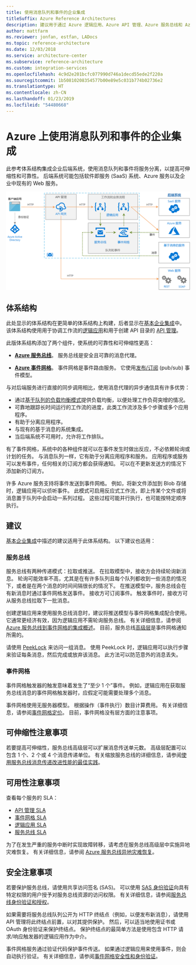 ```yaml
---
title: 使用消息队列和事件的企业集成
titleSuffix: Azure Reference Architectures
description: 建议用于通过 Azure 逻辑应用、Azure API 管理、Azure 服务总线和 Azure 事件网格来实现企业集成模式的体系结构。
author: mattfarm
ms.reviewer: jonfan, estfan, LADocs
ms.topic: reference-architecture
ms.date: 12/03/2018
ms.service: architecture-center
ms.subservice: reference-architecture
ms.custom: integration-services
ms.openlocfilehash: 4c9d2e201bcfc077990d746a1decd55ede2f220a
ms.sourcegitcommit: 1b50810208354577b00e89e5c031b774b02736e2
ms.translationtype: HT
ms.contentlocale: zh-CN
ms.lasthandoff: 01/23/2019
ms.locfileid: "54480668"
---
```

# <a name="enterprise-integration-on-azure-using-message-queues-and-events"></a>Azure 上使用消息队列和事件的企业集成

此参考体系结构集成企业后端系统，使用消息队列和事件将服务分离，以提高可伸缩性和可靠性。 后端系统可能包括软件即服务 (SaaS) 系统、Azure 服务以及企业中现有的 Web 服务。

![适用于使用队列和事件的企业集成的参考体系结构](./_images/enterprise-integration-queues-events.png)

## <a name="architecture"></a>体系结构

此处显示的体系结构在更简单的体系结构上构建，后者显示在[基本企业集成][basic-enterprise-integration]中。 该体系结构使用用于协调工作流的[逻辑应用][logic-apps]和用于创建 API 目录的 [API 管理][apim]。

此版体系结构添加了两个组件，使系统的可靠性和可伸缩性更高：

- **[Azure 服务总线][service-bus]**。 服务总线是安全且可靠的消息代理。

- **[Azure 事件网格][event-grid]**。 事件网格是事件路由服务。 它使用[发布/订阅](../../patterns/publisher-subscriber.md) (pub/sub) 事件模型。

与对后端服务进行直接的同步调用相比，使用消息代理的异步通信具有许多优势：

- 通过[基于队列的负载均衡模式](../../patterns/queue-based-load-leveling.md)提供负载均衡，以便处理工作负荷突增的情况。
- 可靠地跟踪长时间运行的工作流的进度，此类工作流涉及多个步骤或多个应用程序。
- 有助于分离应用程序。
- 与现有的基于消息的系统集成。
- 当后端系统不可用时，允许将工作排队。

有了事件网格，系统中的各种组件就可以在事件发生时做出反应，不必依赖轮询或计划的任务。 与消息队列一样，它有助于分离应用程序和服务。 应用程序或服务可以发布事件，任何相关的订阅方都会获得通知。 可以在不更新发送方的情况下添加新的订阅方。

许多 Azure 服务支持将事件发送到事件网格。 例如，将新文件添加到 Blob 存储时，逻辑应用可以侦听事件。 此模式可启用反应式工作流，即上传某个文件或将消息置于队列中会启动一系列过程。 这些过程可能并行执行，也可能按特定顺序执行。

## <a name="recommendations"></a>建议

[基本企业集成][basic-enterprise-integration]中描述的建议适用于此体系结构。 以下建议也适用：

### <a name="service-bus"></a>服务总线

服务总线有两种传递模式：拉取或推送。 在拉取模型中，接收方会持续轮询新消息。 轮询可能效率不高，尤其是在有许多队列且每个队列都收到一些消息的情况下，或者是在两个消息的时间间隔很长的情况下。 在推送模型中，服务总线会在有新消息时通过事件网格发送事件。 接收方可订阅事件。 触发事件时，接收方可从服务总线拉取下一批消息。

创建逻辑应用来使用服务总线消息时，建议将推送模型与事件网格集成配合使用。 它通常更经济有效，因为逻辑应用不需轮询服务总线。 有关详细信息，请参阅 [Azure 服务总线到事件网格的集成概述](/azure/service-bus-messaging/service-bus-to-event-grid-integration-concept)。 目前，服务总线[高级层](https://azure.microsoft.com/pricing/details/service-bus/)是事件网格通知所需的。

请使用 [PeekLock](/azure/service-bus-messaging/service-bus-messaging-overview#queues) 来访问一组消息。 使用 PeekLock 时，逻辑应用可以执行步骤来验证每条消息，然后完成或放弃该消息。 此方法可以防范意外的消息丢失。

### <a name="event-grid"></a>事件网格

事件网格触发器的触发意味着发生了“至少 1 个”事件。 例如，逻辑应用在获取服务总线消息的事件网格触发器时，应假定可能需要处理多个消息。

事件网格使用无服务器模型。 根据操作（事件执行）数目计算费用。 有关详细信息，请参阅[事件网格定价](https://azure.microsoft.com/pricing/details/event-grid/)。 目前，事件网格没有层方面的注意事项。

## <a name="scalability-considerations"></a>可伸缩性注意事项

若要提高可伸缩性，服务总线高级层可以扩展消息传送单元数。 高级层配置可以包含 1 个、2 个或 4 个消息传递单位。 有关缩放服务总线的详细信息，请参阅[使用服务总线消息传递改进性能的最佳实践](/azure/service-bus-messaging/service-bus-performance-improvements)。

## <a name="availability-considerations"></a>可用性注意事项

查看每个服务的 SLA：

- [API 管理 SLA][apim-sla]
- [事件网格 SLA][event-grid-sla]
- [逻辑应用 SLA][logic-apps-sla]
- [服务总线 SLA][sb-sla]

为了在发生严重的服务中断时实现故障转移，请考虑在服务总线高级层中实施异地灾难恢复。 有关详细信息，请参阅 [Azure 服务总线异地灾难恢复](/azure/service-bus-messaging/service-bus-geo-dr)。

## <a name="security-considerations"></a>安全注意事项

若要保护服务总线，请使用共享访问签名 (SAS)。 可以使用 [SAS 身份验证](/azure/service-bus-messaging/service-bus-sas)向具有特定权限的用户授予对服务总线资源的访问权限。 有关详细信息，请参阅[服务总线身份验证和授权](/azure/service-bus-messaging/service-bus-authentication-and-authorization)。

如果需要将服务总线队列公开为 HTTP 终结点（例如，以便发布新消息），请使用 API 管理将此终结点前置，以对其提供保护。 然后，可以适当地使用证书或 OAuth 身份验证来保护终结点。 保护终结点的最简单方法是使用包含 HTTP 请求/响应触发器的逻辑应用作为中介。

事件网格服务通过验证代码保护事件传送。 如果通过逻辑应用来使用事件，则会自动执行验证。 有关详细信息，请参阅[事件网格安全性和身份验证](/azure/event-grid/security-authentication)。

[apim]: /azure/api-management
[apim-sla]: https://azure.microsoft.com/support/legal/sla/api-management/
[event-grid]: /azure/event-grid/
[event-grid-sla]: https://azure.microsoft.com/support/legal/sla/event-grid
[logic-apps]: /azure/logic-apps/logic-apps-overview
[logic-apps-sla]: https://azure.microsoft.com/support/legal/sla/logic-apps
[sb-sla]: https://azure.microsoft.com/support/legal/sla/service-bus/
[service-bus]: /azure/service-bus-messaging/
[basic-enterprise-integration]: ./basic-enterprise-integration.md
